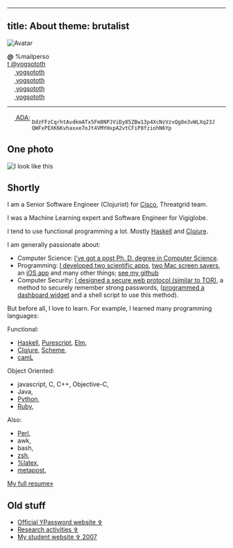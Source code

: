 -----
title: About
theme: brutalist
-----

<img src="/Scratch/img/about/FlatAvatar.png" alt="Avatar" class="clean left"/>

<strong>@</strong>&nbsp;%mailperso  
<a href="http://twitter.com/yogsototh"><span class="social">&#116;</span> @yogsototh</a>  
<a href="https://keybase.io/yogsototh"><img src="/Scratch/img/keybase.svg" style="height:16px"/> yogsototh</a>  
[<img src="/Scratch/img/pinboard.png"  class="simple" style="height: 16px"/> yogsototh](http://pinboard.in/u:yogsototh)  
[<img src="/Scratch/img/GitHub-Mark-32px.png"  class="simple" style="height: 16px"/> yogsototh](http://github.com/yogsototh)  
[<img src="/Scratch/img/stackoverflow-logo.png"  class="simple" style="height: 16px"/> yogsototh](http://stackoverflow.com/users/40569/yogsototh)  


<hr style="clear:both"/>

[<img src="/Scratch/img/ada-logo.png"  class="simple" style="height: 16px; border-radius: 50%;"/> ADA:](https://cardanohub.org)
<code style="display:inline-block; word-wrap:break-word; text-align: left; vertical-align: top; max-width: 85%;">
DdzFFzCqrhtAvdkmATx5Fm8NPJViDy85ZBw13p4XcNzVzvQg8e3vWLXq23JQWFxPEXK6Kvhaxxe7oJt4VMYHxpA2vtCFiP8fziohN6Yp
</code>

## One photo

![I look like this](/Scratch/img/about/yann1.jpg)

## Shortly

I am a Senior Software Engineer (Clojurist) for [Cisco](http://cisco.com), Threatgrid team.

I was a Machine Learning expert and Software Engineer for Vigiglobe.

I tend to use functional programming a lot.
Mostly [Haskell](http://haskell.org) and [Clo<i>j</i>ure](http://clojure.org).

I am generally passionate about:

  - Computer Science: [I’ve got a post Ph. D. degree in Computer Science](http://yann.esposito.free.fr/recherche.php).
  - Programming: [I developed two scientific apps](http://yann.esposito.free.fr/logiciels.php), [two Mac screen savers](/Scratch/en/softwares), an [iOS app](http://ypassword.espozito.com) and many other things; [see my github](http://github.com/yogsototh)
  - Computer Security: [I designed a secure web protocol (similar to TOR)](http://yann.esposito.free.fr/enseignement/rez0.php#projet), a method to securely remember strong passwords, ([programmed a dashboard widget](/Scratch/en/softwares/ypassword/) and a shell script to use this method).

But before all, I love to learn.
For example, I learned many programming languages:

Functional:

- [Haskell](http://haskell.org), [Purescript](http://purescript.org), [Elm](http://elm-lang.org),
- [Clo<i>j</i>ure](http://clojure.org), [Scheme](https://mitpress.mit.edu/sites/default/files/sicp/index.html),
- [camL](http://caml.inria.fr)

Object Oriented:

- javascript, C, C++, Objective-C,
- Java,
- [Python](http://python.org),
- [Ruby](http://ruby-lang.org),

Also:

- [Perl](http://perl.org),
- awk,
- bash,
- [zsh](http://www.zsh.org),
- [%latex](http://www.latex-project.org),
- [metapost](http://www.tug.org/metapost.html),

[My full resume»](/Scratch/files/resume/resume.html)

## Old stuff

- [Official YPassword website &#x271E;](http://ypassword.espozito.com)
- [Research activities &#x271E;](http://yann.esposito.free.fr/recherche.php?css=blue&amp;lang=en)
- [My student website &#x271E; 2007](http://yann.esposito.free.fr/)
